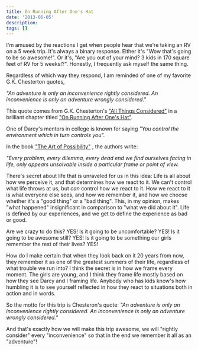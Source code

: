 ```yaml
---
title: On Running After One's Hat
date: '2013-06-05'
description:
tags: []
---
```

I'm amused by the reactions I get when people hear that we're taking an RV on a 5 week trip. 
It's always a binary response. Either it's "Wow that's going to be so awesome!". 
Or it's, "Are you out of your mind? 3 kids in 170 square feet of RV for 5 weeks!?". Honestly, I frequently ask myself the same thing.

Regardless of which way they respond, I am reminded of one of my favorite G.K. Chesterton quotes,

*"An adventure is only an inconvenience rightly considered. An inconvenience is only an adventure wrongly considered."*

This quote comes from G.K. Chesterton's ["All Things Considered"](http://www.gutenberg.org/ebooks/11505) in a brilliant chapter titled 
["On Running After One's Hat"](http://www.catholic-forum.com/saints/gkc16004.htm).

One of Darcy's mentors in college is known for saying 
*"You control the environment which in turn controls you".* 

In the book ["The Art of Possibility"](http://www.amazon.com/The-Art-Possibility-Transforming-Professional/dp/0142001104/ref=sr_1_1?ie=UTF8&qid=1370469387&sr=8-1&keywords=art+of+possibility)
, the authors write:

*"Every problem, every dilemma, every dead end we find ourselves facing in life, only appears unsolvable inside
a particular frame or point of view.*

There's secret about life that is unraveled for us in this idea: Life is all about how we perceive it, and that determines 
how we react to it. We can't control what life throws at us, but *can* control how we react to it. How we react to it is what everyone 
else sees, and how we remember it, and how we choose whether it's a "good thing" or a "bad thing". This, in my opinion, 
makes "what happened" insignificant in comparison to "what we did about it". Life is defined by our experiences, and
we get to define the experience as bad or good.

Are we crazy to do this? YES! Is it going to be uncomfortable? YES! Is it going to be awesome still? YES! Is it going to be something our girls remember the rest of their lives? YES!

How do I make certain that when they look back on it 20 years from now, they remember it as one of the greatest summers of their life, regardless 
of what trouble we run into? I think the secret is in how we frame every moment.  The girls are young, and I think they
frame life mostly based on how they see Darcy and I framing life. Anybody who has kids know's how humbling it is to see yourself
reflected in how they react to situations both in action and in words. 

So the motto for this trip is Chesteron's quote:
*"An adventure is only an inconvenience rightly considered. An inconvenience is only an adventure wrongly considered."*

And that's exactly how we will make this trip awesome, we will "rightly consider" every "inconvenience" so that in the end we
remember it all as an "adventure"!


